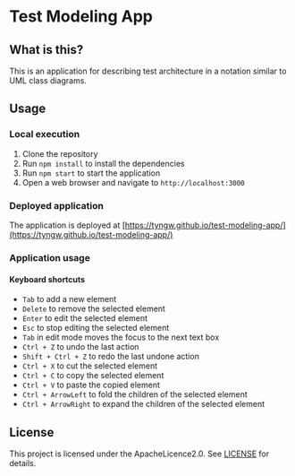 # Test Modeling App
## What is this?
This is an application for describing test architecture in a notation similar to UML class diagrams.

## Usage
### Local execution
1. Clone the repository
2. Run `npm install` to install the dependencies
3. Run `npm start` to start the application
4. Open a web browser and navigate to `http://localhost:3000`

### Deployed application
The application is deployed at [https://tyngw.github.io/test-modeling-app/](https://tyngw.github.io/test-modeling-app/)

### Application usage
#### Keyboard shortcuts
- `Tab` to add a new element
- `Delete` to remove the selected element
- `Enter` to edit the selected element
- `Esc` to stop editing the selected element
- `Tab` in edit mode moves the focus to the next text box
- `Ctrl + Z` to undo the last action
- `Shift + Ctrl + Z` to redo the last undone action
- `Ctrl + X` to cut the selected element
- `Ctrl + C` to copy the selected element
- `Ctrl + V` to paste the copied element
- `Ctrl + ArrowLeft` to fold the children of the selected element
- `Ctrl + ArrowRight` to expand the children of the selected element

## License
This project is licensed under the ApacheLicence2.0. See [LICENSE](./LICENSE) for details.
